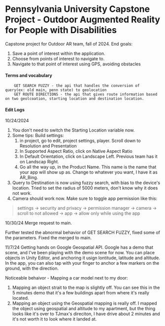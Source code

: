 # Pennsylvania University Capstone Project - Outdoor Augmented Reality for People with Disabilities

Capstone project for Outdoor AR team, fall of 2024.
End goals:
1. Save a point of interest within the application.
2. Choose from points of interest to navigate to.
3. Navigate to that point of interest using GPS, avoiding obstacles

#### Terms and vocabulary
        GET SEARCH FUZZY - the api that handles the conversion of query(ex: old main, penn state) to geolocation
        GET ROUTE DIRECTIONS - the api that gives route information based on two geolcoation, starting location and destination location.

#### Edit Logs 

10/24/2024
1. You don't need to switch the Starting Location variable  now.
2. Some tips: Build settings:
    1. in project, go to edit, project settings, player. Scroll down to Resolution and Presentation
    2. In Supported Aspect Ratio, click on Native Aspect Ratio
    3. In Default Orientation, click on Landscape Left. Previous team has it on Landscap Right.
    4. Go all the way up, in the Product Name. This name is the name that your app will show up as. Change to whatever  you want, I have it as AR_Bing.
3. Query to Destination  is now using fuzzy search,  with bias to the device's location. Tried to set the radius  of 5000 meters, don't know why it does not work.  
4. Camera should work now. Make sure to toggle app  permission like  this:
>settings -> security and privacy -> permission manager ->  camera -> scroll to not allowed -> app -> allow only while  using the app
 

10/30/24
Merge request to main. 

Further tested the abnormal behavior of GET SEARCH FUZZY, fixed some of the parameters. 
Fixed the merged to main.


11/7/24
Getting hands on Google Geospatial API. Google has a demo that scene, and I've been playing with the demo scene
for now. You can place objects in Unity Editor, and anchoring it usign lontitude, latitude and altitude. In the app,
you can also tap with your finger to anchor a few markers on the ground, with the direction. 

Noticeable behaivor - Mapping a car model next to my door: 
1. Mapping an object strait to the map is slightly off. You can see this in the 5 minutes demo that it's a few buildings apart from where it's really located.
2. Mapping an object using the Geospatial mapping is really off. I mapped the object using geospatial and altitude 
to my apartment, but the thing looks like it's over to TJmax's direciton, I have drive about 2 minutes and it's not 
worth it to look where it landed at.
